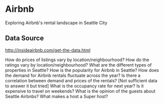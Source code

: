 # Airbnb
Exploring Airbnb's rental landscape in Seattle City


## Data Source
http://insideairbnb.com/get-the-data.html

How do prices of listings vary by location/neighbourhood?
How do the ratings vary by location/neighbourhood?
What are the different types of properties in Seattle?
How is the popularity for Airbnb in Seattle? 
How does the demand for Airbnb rentals fluctuate across the year?
Is there a correlation between demand and prices of the rentals? [Not sufficient data to answer it but tried]
What is the occupancy rate for next year?
Is it expensive to travel on weekends?
What is the opinion of the guests about Seattle Airbnbs?
What makes a host a Super host?
